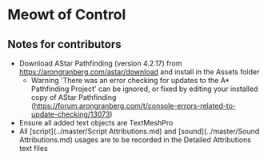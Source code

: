 # Meowt of Control

## Notes for contributors
- Download AStar Pathfinding (version 4.2.17) from https://arongranberg.com/astar/download and install in the Assets folder
    - Warning 'There was an error checking for updates to the A* Pathfinding Project' can be ignored, or fixed by editing your installed copy of AStar Pathfinding (https://forum.arongranberg.com/t/console-errors-related-to-update-checking/13073)
- Ensure all added text objects are TextMeshPro
- All [script](../master/Script Attributions.md) and [sound](../master/Sound Attributions.md) usages are to be recorded in the Detailed Attributions text files
